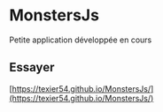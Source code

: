 # MonstersJs

Petite application développée en cours

## Essayer

[https://texier54.github.io/MonstersJs/](https://texier54.github.io/MonstersJs/)

